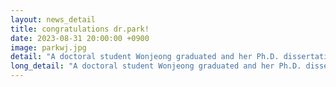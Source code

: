```yaml
---
layout: news_detail
title: congratulations dr.park! 
date: 2023-08-31 20:00:00 +0900
image: parkwj.jpg
detail: "A doctoral student Wonjeong graduated and her Ph.D. dissertation titled 'A diachronic study of child vocabulary acquisition and the development of a vocabulary assessment tool using multi-source data' received the best paper award."
long_detail: "A doctoral student Wonjeong graduated and her Ph.D. dissertation titled 'A Diachronic Study of Child Vocabulary Acquisition and the Development of a Vocabulary Assessment Tool using Multi-Source Data' received the best paper award."
---
```


